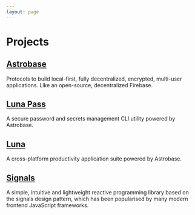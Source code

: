 ```yaml
---
layout: page
---
```


# Projects

## [Astrobase](https://astrobase.me)

Protocols to build local-first, fully decentralized, encrypted, multi-user applications. Like an open-source, decentralized Firebase.

## [Luna Pass](https://github.com/aidlran/cli-password-manager)

A secure password and secrets management CLI utility powered by Astrobase.

## [Luna](https://github.com/aidlran/luna)

A cross-platform productivity application suite powered by Astrobase.

## [Signals](https://github.com/aidlran/signals)

A simple, intuitive and lightweight reactive programming library based on the signals design pattern, which has been popularised by many modern frontend JavaScript frameworks.
